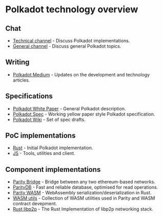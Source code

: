# Polkadot technology overview

## Chat
- [Technical channel](https://riot.im/app/#/room/#polkadot-technical:matrix.org) - Discuss Polkadot implementations.
- [General channel](https://riot.im/app/#/room/#polkadot-watercooler:matrix.org) - Discuss general Polkadot topics.

## Writing
- [Polkadot Medium](https://medium.com/polkadot-network) - Updates on the development and technology articles.

## Specifications
- [Polkadot White Paper](https://github.com/w3f/polkadot-white-paper/raw/master/PolkaDotPaper.pdf) - General Polkadot description.
- [Polkadot Spec](https://github.com/w3f/polkadot-spec/blob/master/spec.md) - Working yellow paper style Polkadot specification.
- [Polkadot Wiki](https://github.com/paritytech/polkadot/wiki) - Set of spec drafts.

## PoC implementations
- [Rust](https://github.com/paritytech/polkadot) - Initial Polkadot implementation.
- [JS](https://polkadot.js.org/) - Tools, utilities and client.

## Component implementations
- [Parity Bridge](https://github.com/paritytech/parity-bridge) - Bridge between any two ethereum-based networks.
- [ParityDB](https://github.com/paritytech/paritydb) - Fast and reliable database, optimised for read operations.
- [Parity WASM](https://github.com/paritytech/parity-wasm) - WebAssembly serialization/deserialization in Rust.
- [WASM utils](https://github.com/paritytech/wasm-utils) - Collection of WASM utilities used in Parity and WASM contract devepment.
- [Rust libp2p](https://github.com/libp2p/rust-libp2p) - The Rust Implementation of libp2p networking stack.

